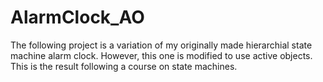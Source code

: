 # AlarmClock_AO
The following project is a variation of my originally made hierarchial state machine alarm clock. However, this one is modified to use active objects. This is the result following a course on state machines.
